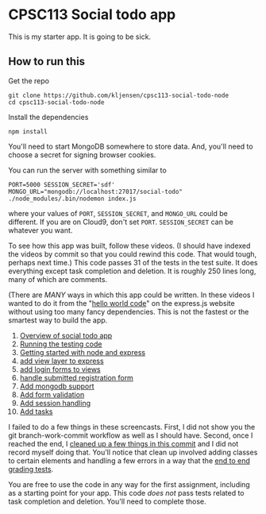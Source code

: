 # CPSC113 Social todo app

This is my starter app. It is going to be sick.

## How to run this

Get the repo

    git clone https://github.com/kljensen/cpsc113-social-todo-node
    cd cpsc113-social-todo-node

Install the dependencies

    npm install

You'll need to start MongoDB somewhere to store data. And, you'll need to
choose a secret for signing browser cookies.

You can run the server with something similar to

    PORT=5000 SESSION_SECRET='sdf' MONGO_URL="mongodb://localhost:27017/social-todo" ./node_modules/.bin/nodemon index.js

where your values of `PORT`, `SESSION_SECRET`, and `MONGO_URL` could be different.
If you are on Cloud9, don't set `PORT`. `SESSION_SECRET` can be whatever you
want.

To see how this app was built, follow these videos. (I should have indexed the
videos by commit so that you could rewind this code. That would tough,
perhaps next time.) This code passes 31 of the tests in the test suite. It
does everything except task completion and deletion. It is roughly 250 lines
long, many of which are comments.

(There are *MANY* ways in which this app could be written. In these videos
I wanted to do it from the "[hello world code](http://expressjs.com/en/starter/hello-world.html)"
on the express.js website without using too many fancy dependencies. This is
not the fastest or the smartest way to build the app.

1. [Overview of social todo app](https://youtu.be/fZrtAwUUgyE)
1. [Running the testing code](https://youtu.be/7U5elRuEgR4)
1. [Getting started with node and express](https://youtu.be/BJPDWI4Muhg)
1. [add view layer to express](https://youtu.be/LswuoN0Ru68)
1. [add login forms to views](https://youtu.be/QiVs4iaRMco)
1. [handle submitted registration form](https://youtu.be/VKz4tKH2mME)
1. [Add mongodb support](https://youtu.be/fh5yIRR5eTU)
1. [Add form validation ](https://youtu.be/kMWyKoJ_cwc)
1. [Add session handling](https://youtu.be/vRxzjfxfCc8)
1. [Add tasks](https://youtu.be/NnEL3zHrItw)

I failed to do a few things in these screencasts. First, I did not show you
the git branch-work-commit workflow as well as I should have. Second, once
I reached the end, I
[cleaned up a few things in this commit](https://github.com/kljensen/cpsc113-social-todo-node/commit/d5ae48f998c13a83c2a52575114875b5ff6e6a1b)
and I did not record myself doing that. You'll notice that clean up involved
adding classes to certain elements and handling a few errors in a way that
the [end to end grading tests](https://git.yale.edu/cpsc-113-spring-2016/todo-e2e-tests).

You are free to use the code in any way for the first assignment, including as a
starting point for your app. This code *does not* pass tests related to task
completion and deletion. You'll need to complete those.
